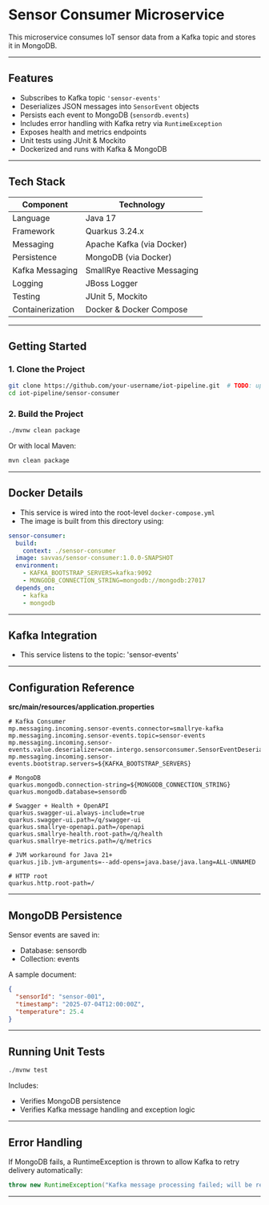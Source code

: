 # Sensor Consumer Microservice

This microservice consumes IoT sensor data from a Kafka topic and stores it in MongoDB.

---

## Features

- Subscribes to Kafka topic `'sensor-events'`
- Deserializes JSON messages into `SensorEvent` objects
- Persists each event to MongoDB (`sensordb.events`)
- Includes error handling with Kafka retry via `RuntimeException`
- Exposes health and metrics endpoints
- Unit tests using JUnit & Mockito
- Dockerized and runs with Kafka & MongoDB

---

## Tech Stack

| Component         | Technology                        |
|------------------|------------------------------------|
| Language          | Java 17                           |
| Framework         | Quarkus 3.24.x                    |
| Messaging         | Apache Kafka (via Docker)         |
| Persistence       | MongoDB (via Docker)              |
| Kafka Messaging   | SmallRye Reactive Messaging       |
| Logging           | JBoss Logger                      |
| Testing           | JUnit 5, Mockito                  |
| Containerization  | Docker & Docker Compose           |

---

## Getting Started

### 1. Clone the Project

```bash
git clone https://github.com/your-username/iot-pipeline.git  # TODO: update this
cd iot-pipeline/sensor-consumer
```

### 2. Build the Project
```bash
./mvnw clean package
```
Or with local Maven:

```bash
mvn clean package
```

---

## Docker Details 

- This service is wired into the root-level `docker-compose.yml`
- The image is built from this directory using:

```yaml
sensor-consumer:
  build:
    context: ./sensor-consumer
  image: savvas/sensor-consumer:1.0.0-SNAPSHOT
  environment:
    - KAFKA_BOOTSTRAP_SERVERS=kafka:9092
    - MONGODB_CONNECTION_STRING=mongodb://mongodb:27017
  depends_on:
    - kafka
    - mongodb
```
---

## Kafka Integration

- This service listens to the topic: 'sensor-events'

---

## Configuration Reference

**src/main/resources/application.properties**

```properties
# Kafka Consumer
mp.messaging.incoming.sensor-events.connector=smallrye-kafka
mp.messaging.incoming.sensor-events.topic=sensor-events
mp.messaging.incoming.sensor-events.value.deserializer=com.intergo.sensorconsumer.SensorEventDeserializer
mp.messaging.incoming.sensor-events.bootstrap.servers=${KAFKA_BOOTSTRAP_SERVERS}

# MongoDB
quarkus.mongodb.connection-string=${MONGODB_CONNECTION_STRING}
quarkus.mongodb.database=sensordb

# Swagger + Health + OpenAPI
quarkus.swagger-ui.always-include=true
quarkus.swagger-ui.path=/q/swagger-ui
quarkus.smallrye-openapi.path=/openapi
quarkus.smallrye-health.root-path=/q/health
quarkus.smallrye-metrics.path=/q/metrics

# JVM workaround for Java 21+
quarkus.jib.jvm-arguments=--add-opens=java.base/java.lang=ALL-UNNAMED

# HTTP root
quarkus.http.root-path=/
```
---

## MongoDB Persistence

Sensor events are saved in:

- Database: sensordb
- Collection: events

A sample document:

```json
{
  "sensorId": "sensor-001",
  "timestamp": "2025-07-04T12:00:00Z",
  "temperature": 25.4
}
```
---

## Running Unit Tests

```bash
./mvnw test
```

Includes:

- Verifies MongoDB persistence
- Verifies Kafka message handling and exception logic

---

## Error Handling

If MongoDB fails, a RuntimeException is thrown to allow Kafka to retry delivery automatically:

```java
throw new RuntimeException("Kafka message processing failed; will be retried", e);
```
---